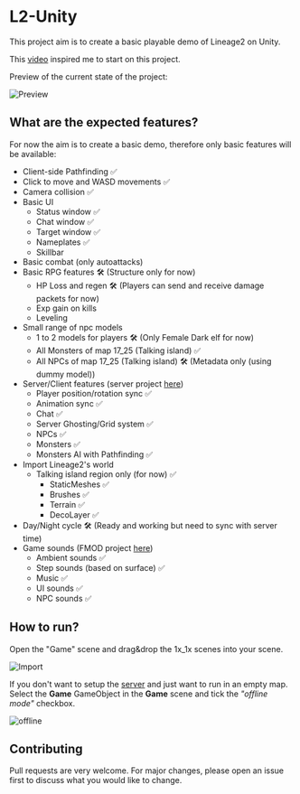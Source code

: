 # L2-Unity

<p>This project aim is to create a basic playable demo of Lineage2 on Unity.</p>

This [video](https://www.youtube.com/watch?v=IEHY37bJ7nk) inspired me to start on this project.

<p>Preview of the current state of the project:</p>

![Preview](https://media.discordapp.net/attachments/584218502148259901/1180162232814940280/image.png?ex=657c6aba&is=6569f5ba&hm=7ba3f918f9a96d7a48c29f5aaa063b5e05543ad976bb2765c02522a6b9af696d&=&format=webp&quality=lossless)

## What are the expected features?

For now the aim is to create a basic demo, therefore only basic features will be available:
- Client-side Pathfinding ✅
- Click to move and WASD movements ✅
- Camera collision ✅
- Basic UI
    - Status window ✅
    - Chat window ✅
    - Target window ✅
    - Nameplates ✅
    - Skillbar
- Basic combat (only autoattacks)
- Basic RPG features 🛠️ (Structure only for now)
    - HP Loss and regen 🛠️ (Players can send and receive damage packets for now)
    - Exp gain on kills
    - Leveling
- Small range of npc models
    - 1 to 2 models for players 🛠️ (Only Female Dark elf for now)
    - All Monsters of map 17_25 (Talking island) ✅
    - All NPCs of map 17_25 (Talking island) 🛠️ (Metadata only (using dummy model))
- Server/Client features (server project [here](https://gitlab.com/shnok/unity-mmo-server))
    - Player position/rotation sync ✅
    - Animation sync ✅
    - Chat ✅
    - Server Ghosting/Grid system ✅
    - NPCs ✅
    - Monsters ✅
    - Monsters AI with Pathfinding ✅
- Import Lineage2's world
    - Talking island region only (for now) ✅
        - StaticMeshes ✅
        - Brushes ✅
        - Terrain ✅
        - DecoLayer ✅
- Day/Night cycle 🛠️ (Ready and working but need to sync with server time)
- Game sounds (FMOD project [here](https://gitlab.com/shnok/l2-unity/-/tree/main/l2-unity-fmod/))
    - Ambient sounds ✅
    - Step sounds (based on surface) ✅
	- Music ✅
    - UI sounds ✅
    - NPC sounds ✅

## How to run?

<p>Open the "Game" scene and drag&drop the 1x_1x scenes into your scene.</p>

![Import](https://media.discordapp.net/attachments/584218502148259901/1180168459104034877/image.png?ex=657c7087&is=6569fb87&hm=8da8cfdd84e33b729bf989b79b547dd8de97faf06dfa511b9cd4b7961501781a&=&format=webp&quality=lossless&width=575&height=608)

If you don't want to setup the [server](https://gitlab.com/shnok/unity-mmo-server) and just want to run in an empty map. Select the <b>Game</b> GameObject in the <b>Game</b> scene and tick the <i>"offline mode"</i> checkbox.

![offline](https://cdn.discordapp.com/attachments/584218502148259901/1182499680056250418/image.png?ex=6584eba5&is=657276a5&hm=f6f37f9d0a9c7f2e1f43060f11b6b62fb7cf8975a26e91796f5990b3e09b97af&&width=575&height=608)



## Contributing

Pull requests are very welcome. For major changes, please open an issue first
to discuss what you would like to change.
